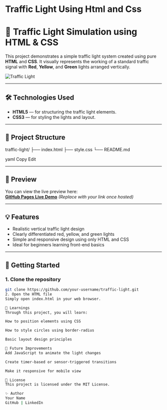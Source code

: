 # Traffic Light Using Html and Css
# 🚦 Traffic Light Simulation using HTML & CSS

This project demonstrates a simple traffic light system created using pure **HTML** and **CSS**. It visually represents the working of a standard traffic signal with **Red**, **Yellow**, and **Green** lights arranged vertically.

![Traffic Light](./edf9159b-2c91-4785-8f02-caa99a212224.png)

---

## 🛠️ Technologies Used

- **HTML5** — for structuring the traffic light elements.
- **CSS3** — for styling the lights and layout.

---

## 📁 Project Structure

traffic-light/
├── index.html
├── style.css
└── README.md

yaml
Copy
Edit

---

## 📸 Preview

You can view the live preview here:  
**[GitHub Pages Live Demo](#)** *(Replace with your link once hosted)*

---

## 💡 Features

- Realistic vertical traffic light design
- Clearly differentiated red, yellow, and green lights
- Simple and responsive design using only HTML and CSS
- Ideal for beginners learning front-end basics

---

## 🚀 Getting Started

### 1. Clone the repository

```bash
git clone https://github.com/your-username/traffic-light.git
2. Open the HTML file
Simply open index.html in your web browser.

🧠 Learnings
Through this project, you will learn:

How to position elements using CSS

How to style circles using border-radius

Basic layout design principles

📌 Future Improvements
Add JavaScript to animate the light changes

Create timer-based or sensor-triggered transitions

Make it responsive for mobile view

📄 License
This project is licensed under the MIT License.

✨ Author
Your Name
GitHub | LinkedIn

